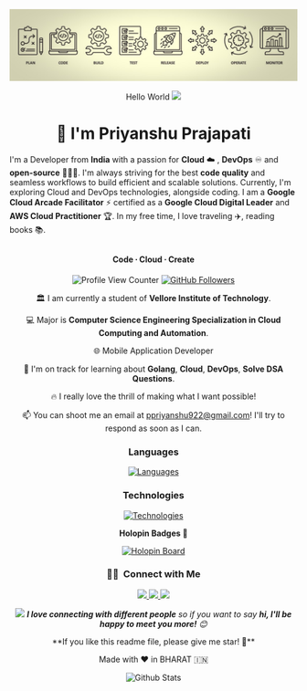 <!-- README FILE CODE -->  


<!-- SPINNING EARTH GIF -->

<p align="center">
  <img src="https://github.com/Neeexxxx/Neeexxxx/blob/main/Priyanshu-cover.jpg" alt="MastHead" />
</p>

<p align="center">Hello World <img src="https://github.com/TheDudeThatCode/TheDudeThatCode/blob/master/Assets/Earth.gif" width="14px"></p>

<h1 align="center">👋 I'm Priyanshu Prajapati</h1>


I'm a Developer from **India** with a passion for **Cloud** ☁️ , **DevOps** ♾️ and **open-source** 🧑🏻‍💻. I'm always striving for the best **code quality** and seamless workflows to build efficient and scalable solutions. Currently, I'm exploring Cloud and DevOps technologies, alongside coding. I am a **Google Cloud Arcade Facilitator** ⚡ certified as a **Google Cloud Digital Leader** and **AWS Cloud Practitioner** 🏆. 
In my free time, I love traveling ✈️, reading books 📚.
##

<h4 align="center">Code ∙ Cloud ∙ Create</h4>

<p align="center">
  <img src="https://komarev.com/ghpvc/?username=Neeexxxx" alt="Profile View Counter" />
  <a href="https://github.com/Neeexxxx">
    <img src="https://img.shields.io/github/followers/Neeexxxx?label=Follow&style=social" alt="GitHub Followers" />
  </a>
</p>

<div align="center">
 
  🏛️ I am currently a student of <b>Vellore Institute of Technology</b>.<br>
 
  💻 Major is <b>Computer Science Engineering Specialization in Cloud Computing and Automation</b>.<br>
  
  🌐 Mobile Application Developer<br>
  

  🚀 I'm on track for learning about <b>Golang</b>, <b>Cloud</b>, <b>DevOps</b>, <b>Solve DSA Questions</b>.<br>
  
  🔥 I really love the thrill of making what I want possible!<br>
  
  📫 You can shoot me an email at ppriyanshu922@gmail.com! I'll try to respond as soon as I can.
</div>

### <p align="center">Languages</p>

<p align="center">
  <a href="https://skillicons.dev">
    <img src="https://skillicons.dev/icons?i=c,cpp,python,golang,javascript,html,css,mysql,dart,swift" alt="Languages" />
  </a>
</p>

### <p align="center">Technologies</p>

<p align="center">
  <a href="https://skillicons.dev">
    <img src="https://skillicons.dev/icons?i=docker,aws,googlecloud,flutter,git,github,githubactions,firebase,mongodb,supabase,vercel" alt="Technologies" />
  </a>
</p>


<!-- <div style="display: flex; justify-content: center; margin-left: 50px;">
  <a href="https://stats.dooboo.io">
    <img src="https://stats.dooboo.io/api/github-trophies?login=yazdanhaider" width="700" />
  </a>
</div> -->

<p align="center"><strong>Holopin Badges 🎯</strong></p>

 <p align="center">
  <a href="https://holopin.me/priyanshu5">
    <img src="https://holopin.me/priyanshu5" alt="Holopin Board" />
  </a>
</p>

### <p align="center">🤝🏻 &nbsp;Connect with Me</p>

<p align="center">
  <a href="https://www.linkedin.com/in/priyanshhuu/">
    <img src="https://img.shields.io/badge/-Priyanshu%20Prajapati-0077B5?style=flat&logo=Linkedin&logoColor=white" />
  </a>
  <a href="mailto:ppriyanshu922@gmail.com">
    <img src="https://img.shields.io/badge/-ppriyanshu922@gmail.com-D14836?style=flat&logo=Gmail&logoColor=white" />
  </a>
  <a href="https://www.instagram.com/prriyyanshuu/?next=%2F">
    <img src="https://img.shields.io/badge/-@ig.priyanshu-E4405F?style=flat&logo=Instagram&logoColor=white" />
  </a>
</p>

<p align="center"><img src="https://media.giphy.com/media/LnQjpWaON8nhr21vNW/giphy.gif" width="60"> <em><b>I love connecting with different people</b> so if you want to say <b>hi, I'll be happy to meet you more!</b> 😊</em></p>

<p align="center"> **If you like this readme file, please give me star! 🌟**</p>
<p align="center">Made with ❤️ in BHARAT 🇮🇳</p>

<p align="center">
        <img src="https://raw.githubusercontent.com/mayhemantt/mayhemantt/Update/svg/Bottom.svg" alt="Github Stats" />
</p>
